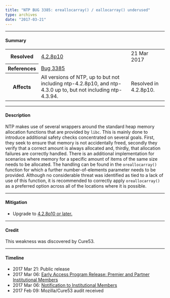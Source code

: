 ```yaml
---
title: "NTP BUG 3385: ereallocarray() / eallocarray() underused"
type: archives
date: "2017-03-21"
---
```


* * *

#### Summary

<table>
  <tbody>
	<tr>
		<th><b>Resolved</b></th>
		<td><a href="/support/securitynotice/4_2_8p10-release-announcement">4.2.8p10</a></td>
		<td>21 Mar 2017</td>
	</tr>
	<tr>
		<th><b>References</b></th>
		<td><a href="https://bugs.ntp.org/show_bug.cgi?id=3385">Bug 3385</a></td>
		<td></td>
	</tr>
	<tr>
		<th><b>Affects</b></th>
		<td>All versions of NTP, up to but not including ntp-4.2.8p10, and ntp-4.3.0 up to, but not including ntp-4.3.94.</td>
		<td>Resolved in 4.2.8p10.</td>
	</tr>	
  </tbody>	
</table>

* * *
    
#### Description 

NTP makes use of several wrappers around the standard heap memory allocation functions that are provided by `libc`. This is mainly done to introduce additional safety checks concentrated on several goals. First, they seek to ensure that memory is not accidentally freed, secondly they verify that a correct amount is always allocated and, thirdly, that allocation failures are correctly handled. There is an additional implementation for scenarios where memory for a specific amount of items of the same size needs to be allocated. The handling can be found in the `oreallocarray()` function for which a further number-of-elements parameter needs to be provided. Although no considerable threat was identified as tied to a lack of use of this function, it is recommended to correctly apply `oreallocarray()` as a preferred option across all of the locations where it is possible.

* * *
    
#### Mitigation

* Upgrade to [4.2.8p10 or later.](/downloads)

* * *

#### Credit

This weakness was discovered by Cure53.

* * *

#### Timeline

* 2017 Mar 21: Public release
* 2017 Mar 06: [Early Access Program Release: Premier and Partner Institutional Members](https://www.nwtime.org/membership/benefits)
* 2017 Mar 06: [Notification to Institutional Members](https://www.nwtime.org/membership/benefits)
* 2017 Feb 09: Mozilla/Cure53 audit received